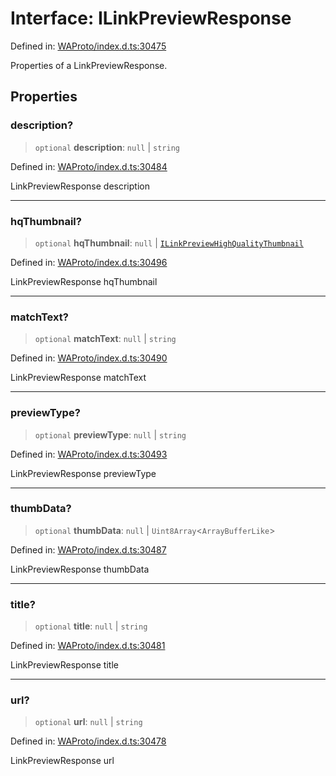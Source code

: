 # Interface: ILinkPreviewResponse

Defined in: [WAProto/index.d.ts:30475](https://github.com/Fokusdotid/bail/blob/82f46c566476ac566bfd781dede14412fcdfb787/WAProto/index.d.ts#L30475)

Properties of a LinkPreviewResponse.

## Properties

### description?

> `optional` **description**: `null` \| `string`

Defined in: [WAProto/index.d.ts:30484](https://github.com/Fokusdotid/bail/blob/82f46c566476ac566bfd781dede14412fcdfb787/WAProto/index.d.ts#L30484)

LinkPreviewResponse description

***

### hqThumbnail?

> `optional` **hqThumbnail**: `null` \| [`ILinkPreviewHighQualityThumbnail`](../namespaces/LinkPreviewResponse/interfaces/ILinkPreviewHighQualityThumbnail.md)

Defined in: [WAProto/index.d.ts:30496](https://github.com/Fokusdotid/bail/blob/82f46c566476ac566bfd781dede14412fcdfb787/WAProto/index.d.ts#L30496)

LinkPreviewResponse hqThumbnail

***

### matchText?

> `optional` **matchText**: `null` \| `string`

Defined in: [WAProto/index.d.ts:30490](https://github.com/Fokusdotid/bail/blob/82f46c566476ac566bfd781dede14412fcdfb787/WAProto/index.d.ts#L30490)

LinkPreviewResponse matchText

***

### previewType?

> `optional` **previewType**: `null` \| `string`

Defined in: [WAProto/index.d.ts:30493](https://github.com/Fokusdotid/bail/blob/82f46c566476ac566bfd781dede14412fcdfb787/WAProto/index.d.ts#L30493)

LinkPreviewResponse previewType

***

### thumbData?

> `optional` **thumbData**: `null` \| `Uint8Array`\<`ArrayBufferLike`\>

Defined in: [WAProto/index.d.ts:30487](https://github.com/Fokusdotid/bail/blob/82f46c566476ac566bfd781dede14412fcdfb787/WAProto/index.d.ts#L30487)

LinkPreviewResponse thumbData

***

### title?

> `optional` **title**: `null` \| `string`

Defined in: [WAProto/index.d.ts:30481](https://github.com/Fokusdotid/bail/blob/82f46c566476ac566bfd781dede14412fcdfb787/WAProto/index.d.ts#L30481)

LinkPreviewResponse title

***

### url?

> `optional` **url**: `null` \| `string`

Defined in: [WAProto/index.d.ts:30478](https://github.com/Fokusdotid/bail/blob/82f46c566476ac566bfd781dede14412fcdfb787/WAProto/index.d.ts#L30478)

LinkPreviewResponse url
